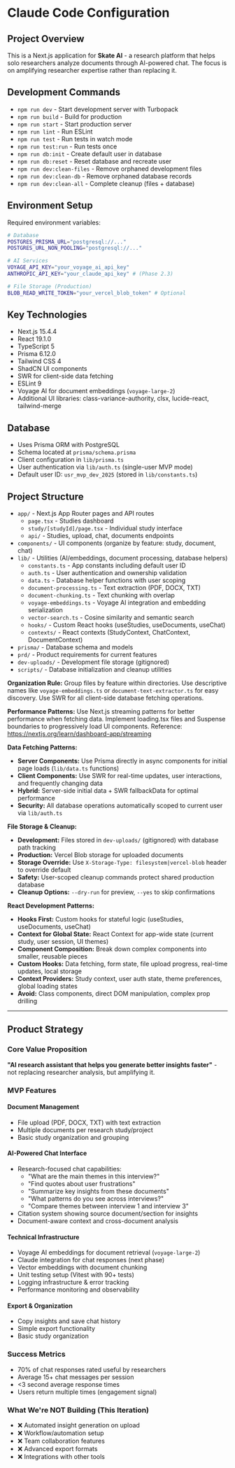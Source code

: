 # Claude Code Configuration

## Project Overview
This is a Next.js application for **Skate AI** - a research platform that helps solo researchers analyze documents through AI-powered chat. The focus is on amplifying researcher expertise rather than replacing it.

## Development Commands
- `npm run dev` - Start development server with Turbopack
- `npm run build` - Build for production
- `npm run start` - Start production server
- `npm run lint` - Run ESLint
- `npm run test` - Run tests in watch mode
- `npm run test:run` - Run tests once
- `npm run db:init` - Create default user in database
- `npm run db:reset` - Reset database and recreate user
- `npm run dev:clean-files` - Remove orphaned development files
- `npm run dev:clean-db` - Remove orphaned database records
- `npm run dev:clean-all` - Complete cleanup (files + database)

## Environment Setup
Required environment variables:
```bash
# Database
POSTGRES_PRISMA_URL="postgresql://..."
POSTGRES_URL_NON_POOLING="postgresql://..."

# AI Services
VOYAGE_API_KEY="your_voyage_ai_api_key"
ANTHROPIC_API_KEY="your_claude_api_key" # (Phase 2.3)

# File Storage (Production)
BLOB_READ_WRITE_TOKEN="your_vercel_blob_token" # Optional
```

## Key Technologies
- Next.js 15.4.4
- React 19.1.0
- TypeScript 5
- Prisma 6.12.0
- Tailwind CSS 4
- ShadCN UI components
- SWR for client-side data fetching
- ESLint 9
- Voyage AI for document embeddings (`voyage-large-2`)
- Additional UI libraries: class-variance-authority, clsx, lucide-react, tailwind-merge

## Database
- Uses Prisma ORM with PostgreSQL 
- Schema located at `prisma/schema.prisma`
- Client configuration in `lib/prisma.ts`
- User authentication via `lib/auth.ts` (single-user MVP mode)
- Default user ID: `usr_mvp_dev_2025` (stored in `lib/constants.ts`)

## Project Structure

- `app/` - Next.js App Router pages and API routes
  - `page.tsx` - Studies dashboard
  - `study/[studyId]/page.tsx` - Individual study interface  
  - `api/` - Studies, upload, chat, documents endpoints
- `components/` - UI components (organize by feature: study, document, chat)
- `lib/` - Utilities (AI/embeddings, document processing, database helpers)
  - `constants.ts` - App constants including default user ID
  - `auth.ts` - User authentication and ownership validation
  - `data.ts` - Database helper functions with user scoping
  - `document-processing.ts` - Text extraction (PDF, DOCX, TXT)
  - `document-chunking.ts` - Text chunking with overlap
  - `voyage-embeddings.ts` - Voyage AI integration and embedding serialization
  - `vector-search.ts` - Cosine similarity and semantic search
  - `hooks/` - Custom React hooks (useStudies, useDocuments, useChat)
  - `contexts/` - React contexts (StudyContext, ChatContext, DocumentContext)
- `prisma/` - Database schema and models
- `prd/` - Product requirements for current features
- `dev-uploads/` - Development file storage (gitignored)
- `scripts/` - Database initialization and cleanup utilities

**Organization Rule:** Group files by feature within directories. Use descriptive names like `voyage-embeddings.ts` or `document-text-extractor.ts` for easy discovery. Use SWR for all client-side database fetching operations.

**Performance Patterns:** Use Next.js streaming patterns for better performance when fetching data. Implement loading.tsx files and Suspense boundaries to progressively load UI components. Reference: https://nextjs.org/learn/dashboard-app/streaming

**Data Fetching Patterns:**
- **Server Components:** Use Prisma directly in async components for initial page loads (`lib/data.ts` functions)
- **Client Components:** Use SWR for real-time updates, user interactions, and frequently changing data
- **Hybrid:** Server-side initial data + SWR fallbackData for optimal performance
- **Security:** All database operations automatically scoped to current user via `lib/auth.ts`

**File Storage & Cleanup:**
- **Development:** Files stored in `dev-uploads/` (gitignored) with database path tracking
- **Production:** Vercel Blob storage for uploaded documents  
- **Storage Override:** Use `X-Storage-Type: filesystem|vercel-blob` header to override default
- **Safety:** User-scoped cleanup commands protect shared production database
- **Cleanup Options:** `--dry-run` for preview, `--yes` to skip confirmations

**React Development Patterns:**
- **Hooks First:** Custom hooks for stateful logic (useStudies, useDocuments, useChat)
- **Context for Global State:** React Context for app-wide state (current study, user session, UI themes)
- **Component Composition:** Break down complex components into smaller, reusable pieces
- **Custom Hooks:** Data fetching, form state, file upload progress, real-time updates, local storage
- **Context Providers:** Study context, user auth state, theme preferences, global loading states
- **Avoid:** Class components, direct DOM manipulation, complex prop drilling

---

## Product Strategy

### Core Value Proposition
**"AI research assistant that helps you generate better insights faster"** - not replacing researcher analysis, but amplifying it.

### MVP Features

#### Document Management
- File upload (PDF, DOCX, TXT) with text extraction
- Multiple documents per research study/project
- Basic study organization and grouping

#### AI-Powered Chat Interface
- Research-focused chat capabilities:
  - "What are the main themes in this interview?"
  - "Find quotes about user frustrations"
  - "Summarize key insights from these documents"
  - "What patterns do you see across interviews?"
  - "Compare themes between interview 1 and interview 3"
- Citation system showing source document/section for insights
- Document-aware context and cross-document analysis

#### Technical Infrastructure
- Voyage AI embeddings for document retrieval (`voyage-large-2`)
- Claude integration for chat responses (next phase)
- Vector embeddings with document chunking
- Unit testing setup (Vitest with 90+ tests)
- Logging infrastructure & error tracking
- Performance monitoring and observability

#### Export & Organization
- Copy insights and save chat history
- Simple export functionality
- Basic study organization

### Success Metrics
- 70% of chat responses rated useful by researchers
- Average 15+ chat messages per session
- <3 second average response times
- Users return multiple times (engagement signal)

### What We're NOT Building (This Iteration)
- ❌ Automated insight generation on upload
- ❌ Workflow/automation setup  
- ❌ Team collaboration features
- ❌ Advanced export formats
- ❌ Integrations with other tools
